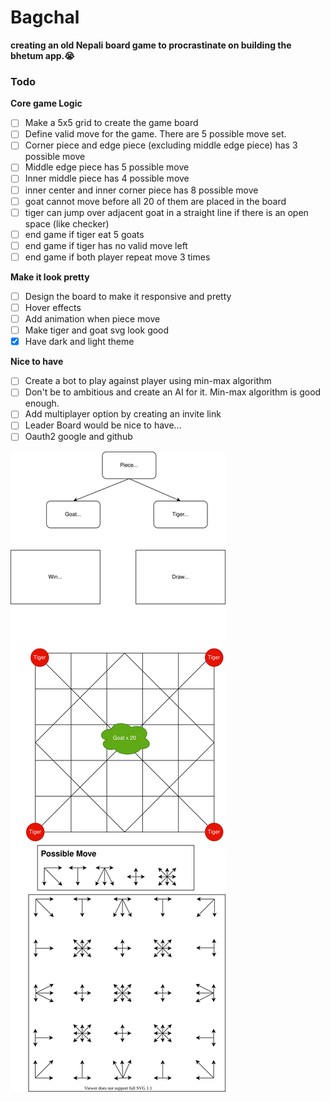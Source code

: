 # Bagchal

**creating an old Nepali board game to procrastinate on building the bhetum app.😭**


### Todo

**Core game Logic**
- [ ] Make a 5x5 grid to create the game board
- [ ] Define valid move for the game. There are 5 possible move set. 
- [ ] Corner piece and edge piece (excluding middle edge piece) has 3 possible move
- [ ] Middle edge piece has 5 possible move
- [ ] Inner middle piece has 4 possible move
- [ ] inner center and inner corner piece has 8 possible move 
- [ ] goat cannot move before all 20 of them are placed in the board
- [ ] tiger can jump over adjacent goat in a straight line if there is an open space (like checker)
- [ ] end game if tiger eat 5 goats
- [ ] end game if tiger has no valid move left
- [ ] end game if both player repeat move 3 times

**Make it look pretty**
- [ ] Design the board to make it responsive and pretty
- [ ] Hover effects
- [ ] Add animation when piece move 
- [ ] Make tiger and goat svg look good
- [x] Have dark and light theme

**Nice to have**
- [ ] Create a bot to play against player using min-max algorithm
- [ ] Don't be to ambitious and create an AI for it. Min-max algorithm is good enough.
- [ ] Add multiplayer option by creating an invite link 
- [ ] Leader Board would be nice to have...
- [ ] Oauth2 google and github 

![Bagchal board](design.drawio.svg)